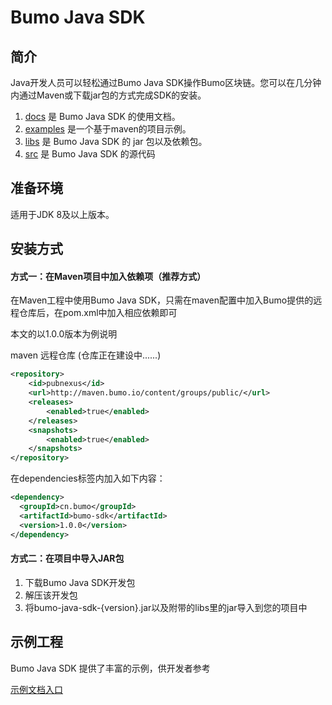 # Bumo Java SDK

## 简介
Java开发人员可以轻松通过Bumo Java SDK操作Bumo区块链。您可以在几分钟内通过Maven或下载jar包的方式完成SDK的安装。

1. [docs](/docs) 是 Bumo Java SDK 的使用文档。
2. [examples](/examples) 是一个基于maven的项目示例。
3. [libs](/libs)  是 Bumo Java SDK 的 jar 包以及依赖包。
4. [src](/src)  是 Bumo Java SDK 的源代码

## 准备环境

适用于JDK 8及以上版本。

## 安装方式

#### 方式一：在Maven项目中加入依赖项（推荐方式）
在Maven工程中使用Bumo Java SDK，只需在maven配置中加入Bumo提供的远程仓库后，在pom.xml中加入相应依赖即可

本文的以1.0.0版本为例说明

maven 远程仓库 (仓库正在建设中......)
``` xml
<repository>
    <id>pubnexus</id>                
    <url>http://maven.bumo.io/content/groups/public/</url>
    <releases>
        <enabled>true</enabled>
    </releases>
    <snapshots>
        <enabled>true</enabled>
    </snapshots>
</repository>
```
在dependencies标签内加入如下内容：
``` xml
<dependency>
  <groupId>cn.bumo</groupId>
  <artifactId>bumo-sdk</artifactId>
  <version>1.0.0</version>
</dependency>
```
#### 方式二：在项目中导入JAR包
1. 下载Bumo Java SDK开发包
2. 解压该开发包
3. 将bumo-java-sdk-{version}.jar以及附带的libs里的jar导入到您的项目中

## 示例工程
Bumo Java SDK 提供了丰富的示例，供开发者参考

[示例文档入口](/docs)